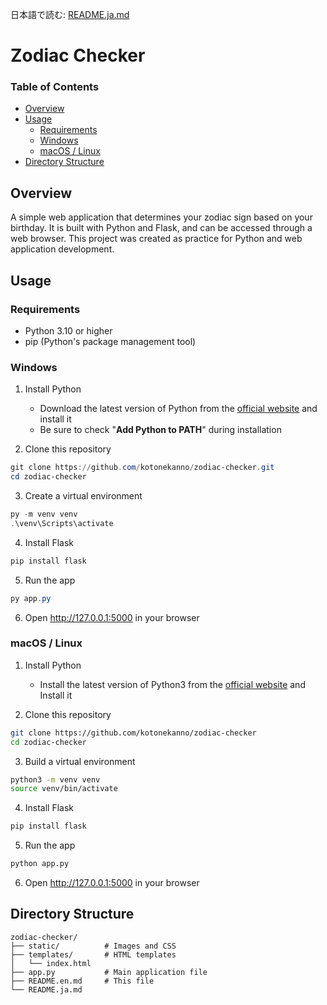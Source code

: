 日本語で読む: [README.ja.md](README.ja.md)

# Zodiac Checker

### Table of Contents

- [Overview](#overview)
- [Usage](#usage)
  - [Requirements](#requirements)
  - [Windows](#windows)
  - [macOS / Linux](#macos--linux)
- [Directory Structure](#directory-structure)

## Overview

A simple web application that determines your zodiac sign based on your birthday.
It is built with Python and Flask, and can be accessed through a web browser.
This project was created as practice for Python and web application development.

## Usage

### Requirements

- Python 3.10 or higher
- pip (Python's package management tool)

### Windows

1. Install Python

   - Download the latest version of Python from the [official website](https://www.python.org/downloads/) and install it
   - Be sure to check "**Add Python to PATH**" during installation

2. Clone this repository

  ```powershell
  git clone https://github.com/kotonekanno/zodiac-checker.git
  cd zodiac-checker
  ```

3. Create a virtual environment

  ```powershell
  py -m venv venv
  .\venv\Scripts\activate
  ```

4. Install Flask

  ```powershell
  pip install flask
  ```

5. Run the app

  ```powershell
  py app.py
  ```

6. Open http://127.0.0.1:5000 in your browser


### macOS / Linux

1. Install Python
   - Install the latest version of Python3 from the [official website](https://www.python.org/downloads/) and Install it

2. Clone this repository

  ```bash
  git clone https://github.com/kotonekanno/zodiac-checker
  cd zodiac-checker
  ```

3. Build a virtual environment

  ```bash
  python3 -m venv venv
  source venv/bin/activate
  ```

4. Install Flask

  ```bash
  pip install flask
  ```

5. Run the app

```bash
python app.py
```

6. Open http://127.0.0.1:5000 in your browser


## Directory Structure

```
zodiac-checker/
├── static/          # Images and CSS
├── templates/       # HTML templates
│   └── index.html  
├── app.py           # Main application file
├── README.en.md     # This file
└── README.ja.md     
```